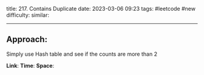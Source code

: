 title: 217. Contains Duplicate
date: 2023-03-06 09:23
tags: #leetcode #new
difficulty:
similar: 

---
## Approach:
Simply use Hash table and see if the counts are more than 2

**Link**: 
**Time**:
**Space**: